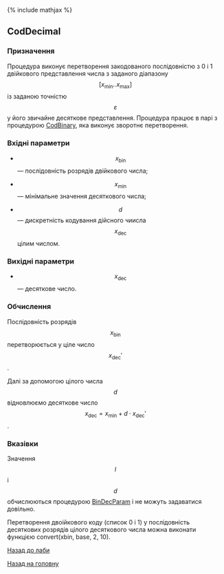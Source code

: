 {% include mathjax %}

## CodDecimal
	
### Призначення

Процедура виконує перетворення закодованого послідовністю з 0 і 1 двійкового представлення числа з заданого діапазону $$[x_{\text{min}}..x_{\text{max}}]$$ із заданою точністю $$\varepsilon$$ у його звичайне десяткове представлення. Процедура працює в парі з процедурою [CodBinary](cod_binary.md), яка виконує зворотнє перетворення. 

### Вхідні параметри

- $$x_{\text{bin}}$$ &mdash; послідовність розрядів двійкового числа;

- $$x_{\text{min}}$$ &mdash; мінімальне значення десяткового числа;

- $$d$$ &mdash; дискретність кодування дійсного чиисла $$x_{\text{dec}}$$ цілим числом.

### Вихідні параметри

- $$x_{\text{dec}}$$ &mdash; десяткове число. 

### Обчислення

Послідовність розрядів $$x_{\text{bin}}$$ перетворюється у ціле число $$x_{\text{dec}}'$$. 

Далі за допомогою цілого числа $$d$$ відновлюємо десяткове число $$x_{\text{dec}} = x_{\text{min}} + d \cdot x_{\text{dec}}'$$.

### Вказівки

Значення $$l$$ і $$d$$ обчислюються процедурою [BinDecParam](bin_dec_param.md) і не можуть задаватися довільно.

Перетворення двоійкового коду (список 0 і 1) у послідовність десяткових розрядів цілого десяткового числа можна виконати функцією convert(xbin, base, 2, 10).

[Назад до лаби](README.md)

[Назад на головну](../README.md)